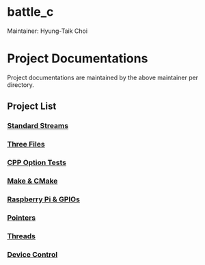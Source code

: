# battle_c
Maintainer: Hyung-Taik Choi

# Project Documentations
Project documentations are maintained by the above maintainer per directory.  

## Project List
### [Standard Streams](https://git.ajou.ac.kr/htcrefactor/battle_c/-/tree/master/standard-streams)

### [Three Files](https://git.ajou.ac.kr/htcrefactor/battle_c/-/tree/master/three_files)

### [CPP Option Tests](https://git.ajou.ac.kr/htcrefactor/battle_c/-/tree/master/optionTest)

### [Make & CMake](https://git.ajou.ac.kr/htcrefactor/battle_c/-/tree/master/MakeCMake)

### [Raspberry Pi & GPIOs](https://git.ajou.ac.kr/htcrefactor/battle_c/-/tree/master/GPIO)

### [Pointers](https://git.ajou.ac.kr/htcrefactor/battle_c/-/tree/master/pointers)

### [Threads](https://git.ajou.ac.kr/htcrefactor/battle_c/-/tree/master/threads)

### [Device Control](https://git.ajou.ac.kr/htcrefactor/battle_c/-/tree/master/DeviceControl)
